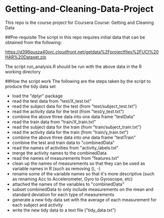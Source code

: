 Getting-and-Cleaning-Data-Project
=================================

This repo is the course project for Coursera Course: Getting and Cleaning Data

##Pre-requisite
The script in this repo requires initial data that can be obtained from the following:

https://d396qusza40orc.cloudfront.net/getdata%2Fprojectfiles%2FUCI%20HAR%20Dataset.zip

The script run_analysis.R should be run with the above data in the R working directory

##How the script work
The following are the steps taken by the script to produce the tidy data set

- load the "dplyr" package
- read the test data from "test/X_test.txt"
- read the subject data for the test (from "test/subject_test.txt")
- read the activity data for the test (from "test/y_test.txt")
- combine the above three data into one data frame "testData"
- read the train data from "train/X_train.txt"
- read the subject data for the train (from "train/subject_train.txt")
- read the activity data for the train (from "train/y_train.txt")
- combine the above three data into one data frame "testTrain"
- combine the test and train data to "combinedData"
- read the names of activities from "activity_labels.txt"
- merge the activity names to the combinedData
- read the names of measurements from "features.txt"
- clean up the names of measurements so that they can be used as variable names in R (such as removing (), -)
- rename some of the variable names so that it's more descriptive (such as renaming Acc to Accelerometer, Gyro to Gyroscope, etc)
- attached the names of the variables to "combinedData"
- subset combinedData to only include measurements on the mean and standard deviation for each type of measurements
- generate a new tidy data set with the average of each measurement for each subject and activity
- write the new tidy data to a text file ("tidy_data.txt")
